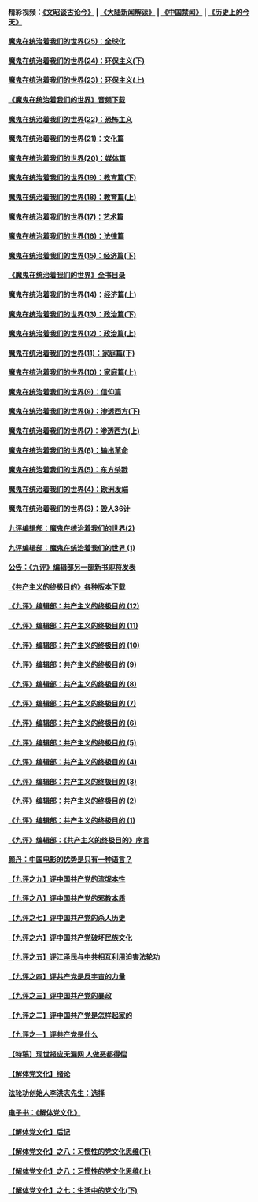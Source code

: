 #### 精彩视频：[《文昭谈古论今》](https://github.com/gfw-breaker/wenzhao/blob/master/README.md?t=11300031) | [《大陆新闻解读》](https://github.com/gfw-breaker/ntdtv-comedy/blob/master/README.md?t=11300031) | [《中国禁闻》](https://github.com/gfw-breaker/ntdtv-news/blob/master/README.md?t=11300031) | [《历史上的今天》](https://github.com/gfw-breaker/today-in-history/blob/master/README.md?t=11300031) 

#### [魔鬼在统治着我们的世界(25)：全球化](../pages/nsc422/n10788205.md?t=11300031) 

#### [魔鬼在统治着我们的世界(24)：环保主义(下)](../pages/nsc422/n10695307.md?t=11300031) 

#### [魔鬼在统治着我们的世界(23)：环保主义(上)](../pages/nsc422/n10688613.md?t=11300031) 

#### [《魔鬼在统治着我们的世界》音频下载](../pages/nsc422/n10635553.md?t=11300031) 

#### [魔鬼在统治着我们的世界(22)：恐怖主义](../pages/nsc422/n10614727.md?t=11300031) 

#### [魔鬼在统治着我们的世界(21)：文化篇](../pages/nsc422/n10597706.md?t=11300031) 

#### [魔鬼在统治着我们的世界(20)：媒体篇](../pages/nsc422/n10586579.md?t=11300031) 

#### [魔鬼在统治着我们的世界(19)：教育篇(下)](../pages/nsc422/n10564808.md?t=11300031) 

#### [魔鬼在统治着我们的世界(18)：教育篇(上)](../pages/nsc422/n10526970.md?t=11300031) 

#### [魔鬼在统治着我们的世界(17)：艺术篇](../pages/nsc422/n10499093.md?t=11300031) 

#### [魔鬼在统治着我们的世界(16)：法律篇](../pages/nsc422/n10485969.md?t=11300031) 

#### [魔鬼在统治着我们的世界(15)：经济篇(下)](../pages/nsc422/n10469975.md?t=11300031) 

#### [《魔鬼在统治着我们的世界》全书目录](../pages/nsc422/n10464261.md?t=11300031) 

#### [魔鬼在统治着我们的世界(14)：经济篇(上)](../pages/nsc422/n10457370.md?t=11300031) 

#### [魔鬼在统治着我们的世界(13)：政治篇(下)](../pages/nsc422/n10448270.md?t=11300031) 

#### [魔鬼在统治着我们的世界(12)：政治篇(上)](../pages/nsc422/n10444576.md?t=11300031) 

#### [魔鬼在统治着我们的世界(11)：家庭篇(下)](../pages/nsc422/n10440961.md?t=11300031) 

#### [魔鬼在统治着我们的世界(10)：家庭篇(上)](../pages/nsc422/n10435448.md?t=11300031) 

#### [魔鬼在统治着我们的世界(9)：信仰篇](../pages/nsc422/n10432159.md?t=11300031) 

#### [魔鬼在统治着我们的世界(8)：渗透西方(下)](../pages/nsc422/n10429603.md?t=11300031) 

#### [魔鬼在统治着我们的世界(7)：渗透西方(上)](../pages/nsc422/n10426013.md?t=11300031) 

#### [魔鬼在统治着我们的世界(6)：输出革命](../pages/nsc422/n10421536.md?t=11300031) 

#### [魔鬼在统治着我们的世界(5)：东方杀戮](../pages/nsc422/n10417707.md?t=11300031) 

#### [魔鬼在统治着我们的世界(4)：欧洲发端](../pages/nsc422/n10414890.md?t=11300031) 

#### [魔鬼在统治着我们的世界(3)：毁人36计](../pages/nsc422/n10411583.md?t=11300031) 

#### [九评编辑部：魔鬼在统治着我们的世界(2)](../pages/nsc422/n10410036.md?t=11300031) 

#### [九评编辑部：魔鬼在统治着我们的世界 (1)](../pages/nsc422/n10406825.md?t=11300031) 

#### [公告：《九评》编辑部另一部新书即将发表](../pages/nsc422/n10405104.md?t=11300031) 

#### [《共产主义的终极目的》各种版本下载](../pages/nsc422/n10022138.md?t=11300031) 

#### [《九评》编辑部：共产主义的终极目的 (12)](../pages/nsc422/n9933272.md?t=11300031) 

#### [《九评》编辑部：共产主义的终极目的 (11)](../pages/nsc422/n9924973.md?t=11300031) 

#### [《九评》编辑部：共产主义的终极目的 (10)](../pages/nsc422/n9920883.md?t=11300031) 

#### [《九评》编辑部：共产主义的终极目的 (9)](../pages/nsc422/n9916363.md?t=11300031) 

#### [《九评》编辑部：共产主义的终极目的 (8)](../pages/nsc422/n9912488.md?t=11300031) 

#### [《九评》编辑部：共产主义的终极目的 (7)](../pages/nsc422/n9901176.md?t=11300031) 

#### [《九评》编辑部：共产主义的终极目的 (6)](../pages/nsc422/n9899359.md?t=11300031) 

#### [《九评》编辑部：共产主义的终极目的 (5)](../pages/nsc422/n9893174.md?t=11300031) 

#### [《九评》编辑部：共产主义的终极目的 (4)](../pages/nsc422/n9891246.md?t=11300031) 

#### [《九评》编辑部：共产主义的终极目的 (3)](../pages/nsc422/n9879879.md?t=11300031) 

#### [《九评》编辑部：共产主义的终极目的 (2)](../pages/nsc422/n9876205.md?t=11300031) 

#### [《九评》编辑部：共产主义的终极目的 (1)](../pages/nsc422/n9865857.md?t=11300031) 

#### [《九评》编辑部：《共产主义的终极目的》序言](../pages/nsc422/n9862666.md?t=11300031) 

#### [颜丹：中国电影的优势是只有一种语言？](../pages/nsc422/n9583062.md?t=11300031) 

#### [【九评之九】评中国共产党的流氓本性](../pages/nsc422/n737542.md?t=11300031) 

#### [【九评之八】评中国共产党的邪教本质](../pages/nsc422/n735942.md?t=11300031) 

#### [【九评之七】评中国共产党的杀人历史](../pages/nsc422/n733806.md?t=11300031) 

#### [【九评之六】评中国共产党破坏民族文化](../pages/nsc422/n731667.md?t=11300031) 

#### [【九评之五】评江泽民与中共相互利用迫害法轮功](../pages/nsc422/n730058.md?t=11300031) 

#### [【九评之四】评共产党是反宇宙的力量](../pages/nsc422/n727814.md?t=11300031) 

#### [【九评之三】评中国共产党的暴政](../pages/nsc422/n725597.md?t=11300031) 

#### [【九评之二】评中国共产党是怎样起家的](../pages/nsc422/n723946.md?t=11300031) 

#### [【九评之一】评共产党是什么](../pages/nsc422/n722529.md?t=11300031) 

#### [【特稿】现世报应无漏网 人做恶都得偿](../pages/nsc422/n4215167.md?t=11300031) 

#### [【解体党文化】绪论](../pages/nsc422/n1449356.md?t=11300031) 

#### [法轮功创始人李洪志先生：选择](../pages/nsc422/n3580738.md?t=11300031) 

#### [电子书：《解体党文化》](../pages/nsc422/n1573484.md?t=11300031) 

#### [【解体党文化】后记](../pages/nsc422/n1531999.md?t=11300031) 

#### [【解体党文化】之八：习惯性的党文化思维(下)](../pages/nsc422/n1526477.md?t=11300031) 

#### [【解体党文化】之八：习惯性的党文化思维(上)](../pages/nsc422/n1520631.md?t=11300031) 

#### [【解体党文化】之七：生活中的党文化(下)](../pages/nsc422/n1513446.md?t=11300031) 

